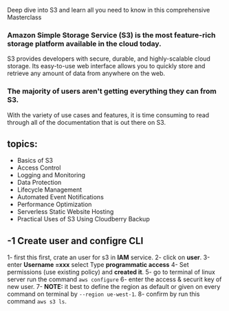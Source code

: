 Deep dive into S3 and learn all you need to know in this comprehensive Masterclass

### Amazon Simple Storage Service (S3) is the most feature-rich storage platform available in the cloud today.
S3 provides developers with secure, durable, and highly-scalable cloud storage. Its easy-to-use web interface allows you to quickly store and retrieve any amount of data from anywhere on the web.

### The majority of users aren't getting everything they can from S3.
With the variety of use cases and features, it is time consuming to read through all of the documentation that is out there on S3.

## topics:
- Basics of S3
- Access Control
- Logging and Monitoring
- Data Protection
- Lifecycle Management
- Automated Event Notifications
- Performance Optimization
- Serverless Static Website Hosting
- Practical Uses of S3 Using Cloudberry Backup


## -1 Create user and configre CLI
1- first this first, crate an user for s3 in **IAM** service.
2- click on **user**.
3-enter **Username =xxx** select Type **programmatic access**
4- Set permissions (use existing policy) and **created it**.
5- go to terminal of linux server run the command `aws configure`
6- enter the access & securit key of new user.
7- **NOTE:** it best to define the region as default or given on every command on terminal by `--region ue-west-1`.
8- confirm by run this command `aws s3 ls`.
